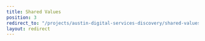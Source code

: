 ```yaml
---
title: Shared Values
position: 3
redirect_to: "/projects/austin-digital-services-discovery/shared-values/why-and-how"
layout: redirect
---
```


